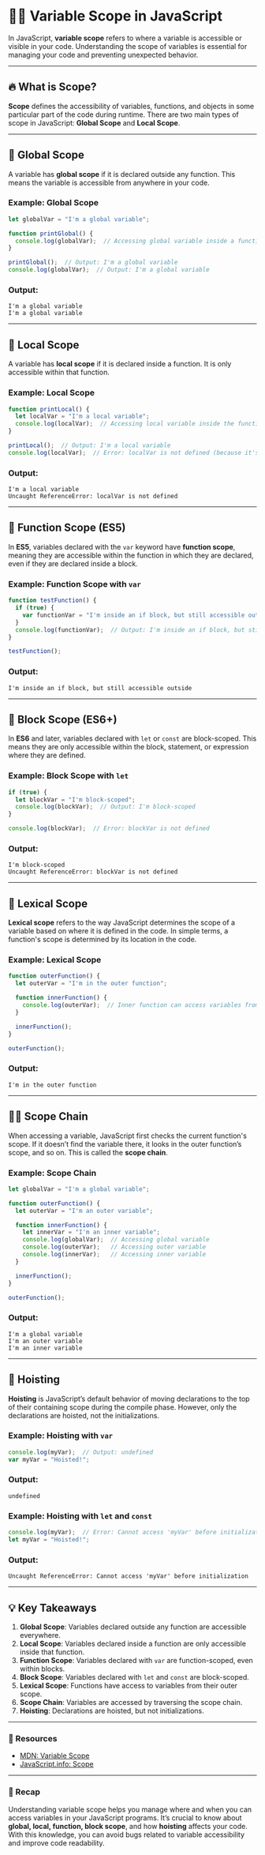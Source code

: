 # 🧑‍💻 Variable Scope in JavaScript

In JavaScript, **variable scope** refers to where a variable is accessible or visible in your code. Understanding the scope of variables is essential for managing your code and preventing unexpected behavior.

---

## 🔥 What is Scope?

**Scope** defines the accessibility of variables, functions, and objects in some particular part of the code during runtime. There are two main types of scope in JavaScript: **Global Scope** and **Local Scope**.

---

## 🚀 Global Scope

A variable has **global scope** if it is declared outside any function. This means the variable is accessible from anywhere in your code.

### Example: Global Scope

```javascript
let globalVar = "I'm a global variable";

function printGlobal() {
  console.log(globalVar);  // Accessing global variable inside a function
}

printGlobal();  // Output: I'm a global variable
console.log(globalVar);  // Output: I'm a global variable
```

### Output:
```
I'm a global variable
I'm a global variable
```

---

## 🧩 Local Scope

A variable has **local scope** if it is declared inside a function. It is only accessible within that function.

### Example: Local Scope

```javascript
function printLocal() {
  let localVar = "I'm a local variable";
  console.log(localVar);  // Accessing local variable inside the function
}

printLocal();  // Output: I'm a local variable
console.log(localVar);  // Error: localVar is not defined (because it's local)
```

### Output:
```
I'm a local variable
Uncaught ReferenceError: localVar is not defined
```

---

## 🚀 Function Scope (ES5)

In **ES5**, variables declared with the `var` keyword have **function scope**, meaning they are accessible within the function in which they are declared, even if they are declared inside a block.

### Example: Function Scope with `var`

```javascript
function testFunction() {
  if (true) {
    var functionVar = "I'm inside an if block, but still accessible outside";
  }
  console.log(functionVar);  // Output: I'm inside an if block, but still accessible outside
}

testFunction();
```

### Output:
```
I'm inside an if block, but still accessible outside
```

---

## 🧩 Block Scope (ES6+)

In **ES6** and later, variables declared with `let` or `const` are block-scoped. This means they are only accessible within the block, statement, or expression where they are defined.

### Example: Block Scope with `let`

```javascript
if (true) {
  let blockVar = "I'm block-scoped";
  console.log(blockVar);  // Output: I'm block-scoped
}

console.log(blockVar);  // Error: blockVar is not defined
```

### Output:
```
I'm block-scoped
Uncaught ReferenceError: blockVar is not defined
```

---

## 🚀 Lexical Scope

**Lexical scope** refers to the way JavaScript determines the scope of a variable based on where it is defined in the code. In simple terms, a function's scope is determined by its location in the code.

### Example: Lexical Scope

```javascript
function outerFunction() {
  let outerVar = "I'm in the outer function";

  function innerFunction() {
    console.log(outerVar);  // Inner function can access variables from the outer function
  }

  innerFunction();
}

outerFunction();
```

### Output:
```
I'm in the outer function
```

---

## 🧑‍💻 Scope Chain

When accessing a variable, JavaScript first checks the current function's scope. If it doesn’t find the variable there, it looks in the outer function’s scope, and so on. This is called the **scope chain**.

### Example: Scope Chain

```javascript
let globalVar = "I'm a global variable";

function outerFunction() {
  let outerVar = "I'm an outer variable";

  function innerFunction() {
    let innerVar = "I'm an inner variable";
    console.log(globalVar);  // Accessing global variable
    console.log(outerVar);   // Accessing outer variable
    console.log(innerVar);   // Accessing inner variable
  }

  innerFunction();
}

outerFunction();
```

### Output:
```
I'm a global variable
I'm an outer variable
I'm an inner variable
```

---

## 🚀 Hoisting

**Hoisting** is JavaScript’s default behavior of moving declarations to the top of their containing scope during the compile phase. However, only the declarations are hoisted, not the initializations.

### Example: Hoisting with `var`

```javascript
console.log(myVar);  // Output: undefined
var myVar = "Hoisted!";
```

### Output:
```
undefined
```

### Example: Hoisting with `let` and `const`

```javascript
console.log(myVar);  // Error: Cannot access 'myVar' before initialization
let myVar = "Hoisted!";
```

### Output:
```
Uncaught ReferenceError: Cannot access 'myVar' before initialization
```

---

## 💡 Key Takeaways
1. **Global Scope**: Variables declared outside any function are accessible everywhere.
2. **Local Scope**: Variables declared inside a function are only accessible inside that function.
3. **Function Scope**: Variables declared with `var` are function-scoped, even within blocks.
4. **Block Scope**: Variables declared with `let` and `const` are block-scoped.
5. **Lexical Scope**: Functions have access to variables from their outer scope.
6. **Scope Chain**: Variables are accessed by traversing the scope chain.
7. **Hoisting**: Declarations are hoisted, but not initializations.

---

### 🔗 Resources
- [MDN: Variable Scope](https://developer.mozilla.org/en-US/docs/Glossary/Scope)
- [JavaScript.info: Scope](https://javascript.info/scope-chain-variable-environment)

---

### 🎉 Recap
Understanding variable scope helps you manage where and when you can access variables in your JavaScript programs. It’s crucial to know about **global, local, function, block scope**, and how **hoisting** affects your code. With this knowledge, you can avoid bugs related to variable accessibility and improve code readability.

